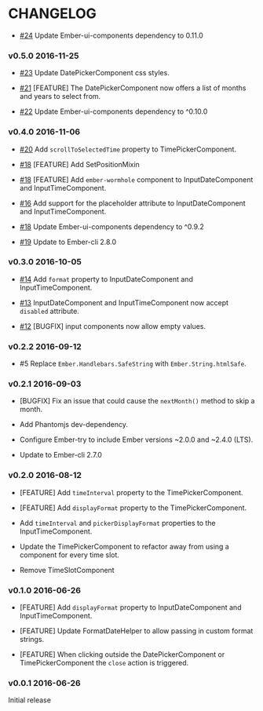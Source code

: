 # CHANGELOG

* [#24](https://github.com/lozjackson/ember-time-tools/pull/24) Update Ember-ui-components dependency to 0.11.0

### v0.5.0 2016-11-25

* [#23](https://github.com/lozjackson/ember-time-tools/pull/23) Update DatePickerComponent css styles.

* [#21](https://github.com/lozjackson/ember-time-tools/pull/21) [FEATURE] The DatePickerComponent now offers a list of months and years to select from.

* [#22](https://github.com/lozjackson/ember-time-tools/pull/22) Update Ember-ui-components dependency to ^0.10.0




### v0.4.0 2016-11-06

* [#20](https://github.com/lozjackson/ember-time-tools/pull/20) Add `scrollToSelectedTime` property to TimePickerComponent.

* [#18](https://github.com/lozjackson/ember-time-tools/pull/18) [FEATURE] Add SetPositionMixin

* [#18](https://github.com/lozjackson/ember-time-tools/pull/18) [FEATURE] Add `ember-wormhole` component to InputDateComponent and InputTimeComponent.

* [#16](https://github.com/lozjackson/ember-time-tools/pull/16) Add support for the placeholder attribute to InputDateComponent and InputTimeComponent.

* [#18](https://github.com/lozjackson/ember-time-tools/pull/18) Update Ember-ui-components dependency to ^0.9.2

* [#19](https://github.com/lozjackson/ember-time-tools/pull/19) Update to Ember-cli 2.8.0




### v0.3.0 2016-10-05

* [#14](https://github.com/lozjackson/ember-time-tools/pull/14) Add `format` property to InputDateComponent and InputTimeComponent.

* [#13](https://github.com/lozjackson/ember-time-tools/pull/13) InputDateComponent and InputTimeComponent now accept `disabled` attribute.

* [#12](https://github.com/lozjackson/ember-time-tools/pull/12) [BUGFIX] input components now allow empty values.




### v0.2.2 2016-09-12

* #5 Replace `Ember.Handlebars.SafeString` with `Ember.String.htmlSafe`.




### v0.2.1 2016-09-03

* [BUGFIX] Fix an issue that could cause the `nextMonth()` method to skip a month.

* Add Phantomjs dev-dependency.

* Configure Ember-try to include Ember versions ~2.0.0 and ~2.4.0 (LTS).

* Update to Ember-cli 2.7.0




### v0.2.0 2016-08-12

* [FEATURE] Add `timeInterval` property to the TimePickerComponent.

* [FEATURE] Add `displayFormat` property to the TimePickerComponent.

* Add  `timeInterval` and `pickerDisplayFormat` properties to the InputTimeComponent.

* Update the TimePickerComponent to refactor away from using a component for every time slot.

* Remove TimeSlotComponent




### v0.1.0 2016-06-26

* [FEATURE] Add `displayFormat` property to InputDateComponent and InputTimeComponent.

* [FEATURE] Update FormatDateHelper to allow passing in custom format strings.

* [FEATURE] When clicking outside the DatePickerComponent or TimePickerComponent the `close` action is triggered.




### v0.0.1 2016-06-26

Initial release
